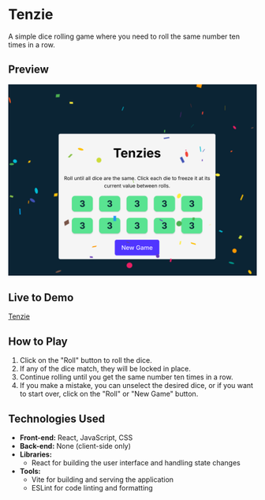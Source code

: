 # Tenzie

A simple dice rolling game where you need to roll the same number ten times in a row.

## Preview

![Preview](./preview.png)

## Live to Demo

[Tenzie](https://tenzies-dani-camp.netlify.app/)

## How to Play

1. Click on the "Roll" button to roll the dice.
2. If any of the dice match, they will be locked in place.
3. Continue rolling until you get the same number ten times in a row.
4. If you make a mistake, you can unselect the desired dice, or if you want to start over, click on the "Roll" or "New Game" button.

## Technologies Used

* **Front-end:** React, JavaScript, CSS
* **Back-end:** None (client-side only)
* **Libraries:**
	+ React for building the user interface and handling state changes
* **Tools:**
	+ Vite for building and serving the application
	+ ESLint for code linting and formatting
